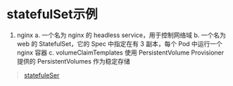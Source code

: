 # statefulSet示例

1. nginx
a. 一个名为 nginx 的 headless service，用于控制网络域
b. 一个名为 web 的 StatefulSet，它的 Spec 中指定在有 3 副本，每个 Pod 中运行一个 nginx 容器
c. volumeClaimTemplates 使用 PersistentVolume Provisioner 提供的 PersistentVolumes 作为稳定存储

> [statefuleSer](https://k8smeetup.github.io/docs/concepts/workloads/controllers/statefulset/)

